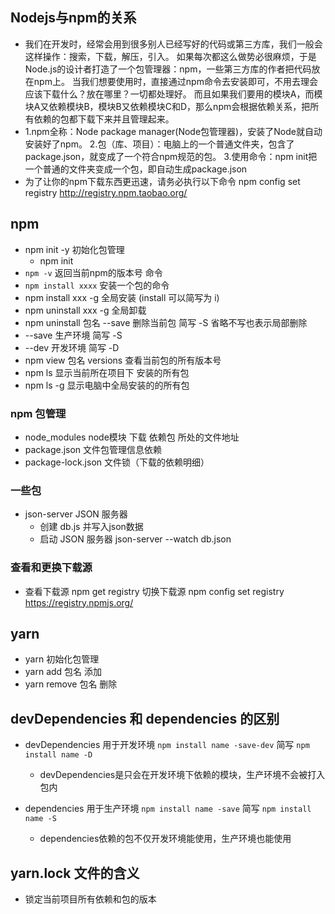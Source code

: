 ## Nodejs与npm的关系
- 我们在开发时，经常会用到很多别人已经写好的代码或第三方库，我们一般会这样操作：搜索，下载，解压，引入。
  如果每次都这么做势必很麻烦，于是Node.js的设计者打造了一个包管理器：npm，一些第三方库的作者把代码放在npm上。
  当我们想要使用时，直接通过npm命令去安装即可，不用去理会应该下载什么？放在哪里？一切都处理好。
  而且如果我们要用的模块A，而模块A又依赖模块B，模块B又依赖模块C和D，那么npm会根据依赖关系，把所有依赖的包都下载下来并且管理起来。
- 1.npm全称：Node package manager(Node包管理器)，安装了Node就自动安装好了npm。
  2.包（库、项目）：电脑上的一个普通文件夹，包含了package.json，就变成了一个符合npm规范的包。
  3.使用命令：npm init把一个普通的文件夹变成一个包，即自动生成package.json
- 为了让你的npm下载东西更迅速，请务必执行以下命令 npm config set registry http://registry.npm.taobao.org/

## npm
- npm init -y 初始化包管理
  - npm init
- `npm -v`   返回当前npm的版本号   命令
- `npm install xxxx`  安装一个包的命令
- npm  install    xxx -g  全局安装  (install 可以简写为 i)
- npm  uninstall  xxx -g  全局卸载   
- npm  uninstall 包名 --save   删除当前包 简写 -S 省略不写也表示局部删除
- --save 生产环境 简写 -S
- --dev 开发环境  简写 -D
- npm view  包名 versions  查看当前包的所有版本号
- npm ls 显示当前所在项目下 安装的所有包
- npm ls -g 显示电脑中全局安装的的所有包
### npm  包管理
  - node_modules         node模块 下载 依赖包 所处的文件地址
  - package.json         文件包管理信息依赖
  - package-lock.json    文件锁（下载的依赖明细）

### 一些包
- json-server JSON 服务器
  - 创建 db.js 并写入json数据
  - 启动 JSON 服务器 json-server --watch db.json
### 查看和更换下载源
- 查看下载源 npm get registry
  切换下载源 npm config set registry https://registry.npmjs.org/
## yarn
- yarn 初始化包管理
- yarn add 包名    添加
- yarn remove 包名 删除

## devDependencies 和 dependencies 的区别

- devDependencies 用于开发环境  `npm install name -save-dev` 简写 `npm install name -D`
  - devDependencies是只会在开发环境下依赖的模块，生产环境不会被打入包内
  
- dependencies 用于生产环境     `npm install name -save` 简写 `npm install name -S`
  - dependencies依赖的包不仅开发环境能使用，生产环境也能使用

## yarn.lock 文件的含义
- 锁定当前项目所有依赖和包的版本
